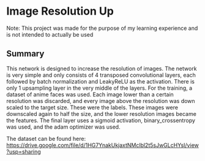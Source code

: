 # Image Resolution Up

Note: This project was made for the purpose of my learning experience and is not intended to actually be used

## Summary

This network is designed to increase the resolution of images. The network is very simple and only consists of 4 transposed convolutional layers, each followed by batch normalization and LeakyReLU as the activation. There is only 1 upsampling layer in the very middle of the layers.
For the training, a dataset of anime faces was used. Each image lower than a certain resolution was discarded, and every image above the resolution was down scaled to the target size. These were the labels. These images were downscaled again to half the size, and the lower resolution images became the features.
The final layer uses a sigmoid activation, binary_crossentropy was used, and the adam optimizer was used.

The dataset can be found here: https://drive.google.com/file/d/1HG7YnakUkjaxtNMclbl2t5sJwGLcHYsI/view?usp=sharing
